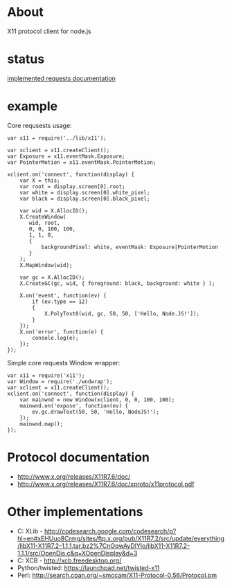 # About
 X11 protocol client for node.js

# status

[implemented requests documentation](https://github.com/sidorares/node-x11/wiki/Core-requests)

# example

Core requsests usage:

    var x11 = require('../lib/x11');

    var xclient = x11.createClient();
    var Exposure = x11.eventMask.Exposure;
    var PointerMotion = x11.eventMask.PointerMotion;

    xclient.on('connect', function(display) {
        var X = this;
        var root = display.screen[0].root;
        var white = display.screen[0].white_pixel;
        var black = display.screen[0].black_pixel;

        var wid = X.AllocID();
        X.CreateWindow(
           wid, root, 
           0, 0, 100, 100, 
           1, 1, 0,
           { 
               backgroundPixel: white, eventMask: Exposure|PointerMotion  
           }
        );
        X.MapWindow(wid);
      
        var gc = X.AllocID();
        X.CreateGC(gc, wid, { foreground: black, background: white } );

        X.on('event', function(ev) {
            if (ev.type == 12)
            {
                X.PolyText8(wid, gc, 50, 50, ['Hello, Node.JS!']); 
            } 
        });
        X.on('error', function(e) {
            console.log(e);
        });
    });


Simple core requests Window wrapper:

    var x11 = require('x11');
    var Window = require('./wndwrap');
    var xclient = x11.createClient();
    xclient.on('connect', function(display) {
        var mainwnd = new Window(xclient, 0, 0, 100, 100);
        mainwnd.on('expose', function(ev) {        
            ev.gc.drawText(50, 50, 'Hello, NodeJS!');
        });
        mainwnd.map();
    });


# Protocol documentation

  - http://www.x.org/releases/X11R7.6/doc/
  - http://www.x.org/releases/X11R7.6/doc/xproto/x11protocol.pdf

# Other implementations

  - C: XLib - http://codesearch.google.com/codesearch/p?hl=en#xEHUuo8Crmg/sites/ftp.x.org/pub/X11R7.2/src/update/everything/libX11-X11R7.2-1.1.1.tar.bz2%7CnOqwAyDlYlo/libX11-X11R7.2-1.1.1/src/OpenDis.c&q=XOpenDisplay&d=3
  - C: XCB - http://xcb.freedesktop.org/
  - Python/twisted:  https://launchpad.net/twisted-x11
  - Perl: http://search.cpan.org/~smccam/X11-Protocol-0.56/Protocol.pm
